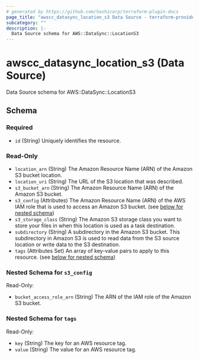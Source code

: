 ```yaml
---
# generated by https://github.com/hashicorp/terraform-plugin-docs
page_title: "awscc_datasync_location_s3 Data Source - terraform-provider-awscc"
subcategory: ""
description: |-
  Data Source schema for AWS::DataSync::LocationS3
---
```


# awscc_datasync_location_s3 (Data Source)

Data Source schema for AWS::DataSync::LocationS3



<!-- schema generated by tfplugindocs -->
## Schema

### Required

- `id` (String) Uniquely identifies the resource.

### Read-Only

- `location_arn` (String) The Amazon Resource Name (ARN) of the Amazon S3 bucket location.
- `location_uri` (String) The URL of the S3 location that was described.
- `s3_bucket_arn` (String) The Amazon Resource Name (ARN) of the Amazon S3 bucket.
- `s3_config` (Attributes) The Amazon Resource Name (ARN) of the AWS IAM role that is used to access an Amazon S3 bucket. (see [below for nested schema](#nestedatt--s3_config))
- `s3_storage_class` (String) The Amazon S3 storage class you want to store your files in when this location is used as a task destination.
- `subdirectory` (String) A subdirectory in the Amazon S3 bucket. This subdirectory in Amazon S3 is used to read data from the S3 source location or write data to the S3 destination.
- `tags` (Attributes Set) An array of key-value pairs to apply to this resource. (see [below for nested schema](#nestedatt--tags))

<a id="nestedatt--s3_config"></a>
### Nested Schema for `s3_config`

Read-Only:

- `bucket_access_role_arn` (String) The ARN of the IAM role of the Amazon S3 bucket.


<a id="nestedatt--tags"></a>
### Nested Schema for `tags`

Read-Only:

- `key` (String) The key for an AWS resource tag.
- `value` (String) The value for an AWS resource tag.


